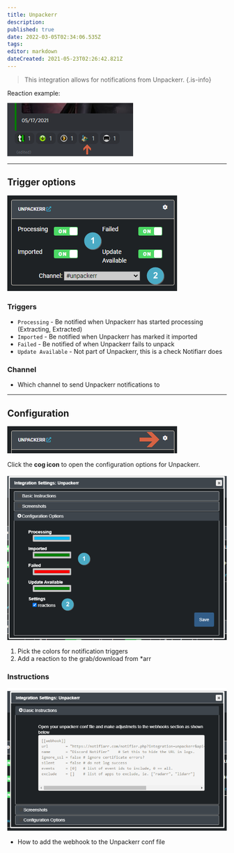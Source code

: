 ```yaml
---
title: Unpackerr
description: 
published: true
date: 2022-03-05T02:34:06.535Z
tags: 
editor: markdown
dateCreated: 2021-05-23T02:26:42.821Z
---
```


> This integration allows for notifications from Unpackerr.
{.is-info}

Reaction example:

![reaction.png](/unpackerr/reaction.png)

---

## Trigger options

![trigger-channels.png](/unpackerr/trigger-channels.png)

### Triggers

- `Processing` - Be notified when Unpackerr has started processing (Extracting, Extracted)
- `Imported` - Be notified when Unpackerr has marked it imported
- `Failed` - Be notified of when Unpackerr fails to unpack
- `Update Available` - Not part of Unpackerr, this is a check Notifiarr does 

### Channel

- Which channel to send Unpackerr notifications to

---

## Configuration

![open-configuration.png](/unpackerr/open-configuration.png)

Click the **cog icon** to open the configuration options for Unpackerr.

![configuration.png](/unpackerr/configuration.png)

1. Pick the colors for notification triggers
1. Add a reaction to the grab/download from \*arr 

### Instructions

![instructions.png](/unpackerr/instructions.png)

- How to add the webhook to the Unpackerr conf file